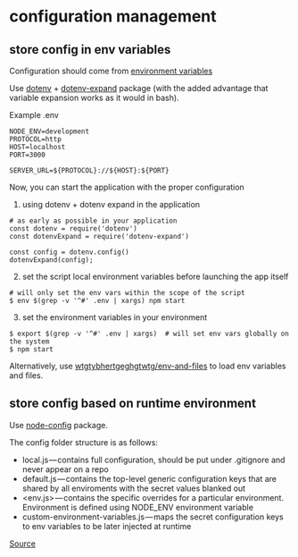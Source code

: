 # configuration management

## store config in env variables

Configuration should come from [environment variables](https://12factor.net/config)

Use [dotenv](https://github.com/motdotla/dotenv) + [dotenv-expand](https://github.com/motdotla/dotenv-expand) package (with the added advantage that variable expansion works as it would in bash).

Example .env

```
NODE_ENV=development
PROTOCOL=http
HOST=localhost
PORT=3000

SERVER_URL=${PROTOCOL}://${HOST}:${PORT}
```

Now, you can start the application with the proper configuration

1) using dotenv + dotenv expand in the application

```
# as early as possible in your application
const dotenv = require('dotenv')
const dotenvExpand = require('dotenv-expand')

const config = dotenv.config()
dotenvExpand(config);
```
2) set the script local environment variables before launching the app itself

```
# will only set the env vars within the scope of the script
$ env $(grep -v '^#' .env | xargs) npm start
```

3) set the environment variables in your environment

```
$ export $(grep -v '^#' .env | xargs)  # will set env vars globally on the system
$ npm start
```

Alternatively, use [wtgtybhertgeghgtwtg/env-and-files](https://github.com/wtgtybhertgeghgtwtg/env-and-files) to load env variables and files.

## store config based on runtime environment

Use [node-config](https://github.com/lorenwest/node-config) package.

The config folder structure is as follows:

- local.js — contains full configuration, should be put under .gitignore and never appear on a repo
- default.js — contains the top-level generic configuration keys that are shared by all enviroments with the secret values blanked out
- <env.js> — contains the specific overrides for a particular environment. Environment is defined using NODE_ENV environment variable
- custom-environment-variables.js — maps the secret configuration keys to env variables to be later injected at runtime

[Source](https://itnext.io/node-js-configuration-and-secrets-management-acd84375ca7)